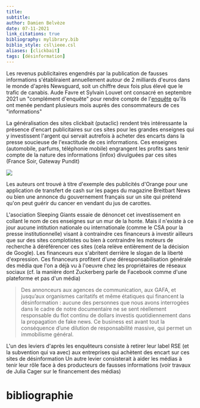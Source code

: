 ```yaml
---
title: 
subtitle:
author: Damien Belvèze
date: 07-11-2021
link_citations: true
bibliography: mylibrary.bib
biblio_style: csl\ieee.csl
aliases: [clickbait]
tags: [désinformation]
---
```


Les revenus publicitaires engendrés par la publication de fausses informations s'établiraient annuellement autour de 2 milliards d'euros dans le monde d'après Newsguard, soit un chiffre deux fois plus élevé que le trafic de canabis.  Aude Favre et Sylvain Louvet ont consacré en septembre 2021 un "complément d'enquête" pour rendre compte de l'[enquête](20211107_favre_louvet.pdf) qu'ils ont menée pendant plusieurs mois auprès des consommateurs de ces "informations" 

La généralisation des sites clickbait (putaclic) rendent très intéressante la présence d'encart publicitaires sur ces sites pour les grandes enseignes qui y investissent l'argent qui servait autrefois à acheter des encarts dans la presse soucieuse de l'exactitude de ces informations. Ces enseignes (automobile, parfums, téléphonie mobile) engrangent les profits sans tenir compte de la nature des informations (infox) divulguées par ces sites (France Soir, Gateway Pundit)

![](financement_publicite_desinformation.jpg)

Les auteurs ont trouvé à titre d'exemple des publicités d'Orange pour une application de transfert de cash sur les pages du magazine Breitbart News ou bien une annonce du gouvernement français sur un site qui prétend qu'on peut guérir du cancer en vendant du jus de carottes. 

L'asociation Sleeping Giants essaie de dénoncet cet investissement en collant le nom de ces enseignes sur un mur de la honte. Mais il n'existe à ce jour aucune intitution nationale ou internationale (comme le CSA pour la presse institutionnelle) visant à contraindre ces financeurs à investir ailleurs que sur des sites complotistes ou bien à contraindre les moteurs de recherche à déréférencer ces sites (cela relève entièrement de la décision de Google). Les financeurs eux s'abritent derrière le slogan de la liberté d'expression. Ces financeurs profitent d'une déresponsabilisation générale des média que l'on a déjà vu à l'oeuvre chez les propriétaires de réseaux sociaux (cf. la manière dont Zuckerberg parle de Facebook comme d'une plateforme et pas d'un média) 

>Des annonceurs aux agences de communication, aux GAFA, et jusqu’aux organismes caritatifs et même étatiques qui financent la désinformation : aucune des personnes que nous avons interrogées dans le cadre de notre documentaire ne se sent réellement responsable du flot continu de dollars investis quotidiennement dans la propagation de fake news. Ce business est avant tout la conséquence d’une dilution de responsabilité massive, qui permet un immobilisme général.

L'un des leviers d'après les enquêteurs consiste à retirer leur label RSE (et la subvention qui va avec) aux entreprises qui achètent des encart sur ces sites de désinformation
Un autre levier consisterait à aider les médias à tenir leur rôle face à des producteurs de fausses informations (voir travaux de Julia Cager sur le financement des médias)

# bibliographie

